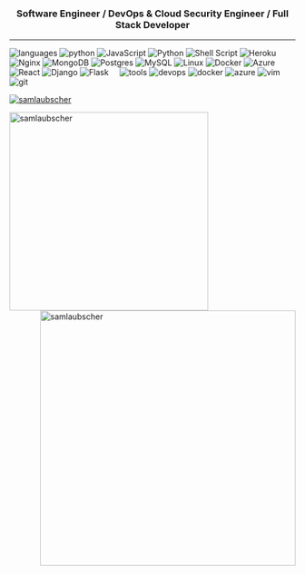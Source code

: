 <h3 align="center">Software Engineer / DevOps & Cloud Security Engineer / Full Stack Developer</h3>
<hr>

![languages](https://img.shields.io/static/v1?label=&message=languages:&color=555&style=flat-square)
![python](https://img.shields.io/static/v1?logo=python&label=&message=python&color=111&logoColor=AAA&style=flat-square&link=)
![JavaScript](https://img.shields.io/badge/javascript-%23323330.svg?style=for-the-badge&logo=javascript&logoColor=AAA&style=flat-square)
![Python](https://img.shields.io/badge/python-3670A0?style=for-the-badge&logo=python&logoColor=AAA&style=flat-square)
![Shell Script](https://img.shields.io/badge/shell_script-%23121011.svg?style=for-the-badge&logo=gnu-bash&logoColor=white)
![Heroku](https://img.shields.io/badge/heroku-%23430098.svg?style=for-the-badge&logo=heroku&logoColor=white)
![Nginx](https://img.shields.io/badge/nginx-%23009639.svg?style=for-the-badge&logo=nginx&logoColor=white)
	![MongoDB](https://img.shields.io/badge/MongoDB-%234ea94b.svg?style=for-the-badge&logo=mongodb&logoColor=white)
  	![Postgres](https://img.shields.io/badge/postgres-%23316192.svg?style=for-the-badge&logo=postgresql&logoColor=white)
    ![MySQL](https://img.shields.io/badge/mysql-%2300f.svg?style=for-the-badge&logo=mysql&logoColor=white)
    	![Linux](https://img.shields.io/badge/Linux-FCC624?style=for-the-badge&logo=linux&logoColor=black)
      ![Docker](https://img.shields.io/badge/docker-%230db7ed.svg?style=for-the-badge&logo=docker&logoColor=white)
![Azure](https://img.shields.io/badge/azure-%230072C6.svg?style=for-the-badge&logo=azure-devops&logoColor=white)
![React](https://img.shields.io/badge/react-%2320232a.svg?style=for-the-badge&logo=react&logoColor=%2361DAFB)
![Django](https://img.shields.io/badge/django-%23092E20.svg?style=for-the-badge&logo=django&logoColor=white)
![Flask](https://img.shields.io/badge/flask-%23000.svg?style=for-the-badge&logo=flask&logoColor=white)
&nbsp;&nbsp;&nbsp;
![tools](https://img.shields.io/static/v1?label=&message=tools:&color=555&style=flat-square)
![devops](https://img.shields.io/static/v1?logo=devops&label=&message=devops&color=111&logoColor=AAA&style=flat-square)
![docker](https://img.shields.io/static/v1?logo=docker&label=&message=docker&color=111&logoColor=AAA&style=flat-square)
![azure](https://img.shields.io/static/v1?logo=azure&label=&message=azure&color=111&logoColor=AAA&style=flat-square)
![vim](https://img.shields.io/static/v1?logo=vim&label=&message=vim&color=111&logoColor=AAA&style=flat-square)
![git](https://img.shields.io/static/v1?logo=git&label=&message=git&color=111&logoColor=AAA&style=flat-square)

<a href="https://github.com/samlaubscher?tab=repositories"><img src="https://github-profile-trophy.vercel.app/?username=samlaubscher&column=8&margin-w=15&margin-h=15" alt="samlaubscher"></a>

<p><img width="350" align="left" src="https://github-readme-stats.vercel.app/api?username=samlaubscher&locale=en&theme=synthwave&count_private=true&include_all_commits=true&hide_title=true&hide_rank=true&show_icons=true" alt="samlaubscher" />

<img width="450" align="right" src="https://github-readme-streak-stats.herokuapp.com/?user=samlaubscher&theme=synthwave" alt="samlaubscher" /></p>
